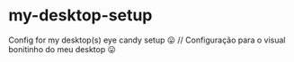 # my-desktop-setup
Config for my desktop(s) eye candy setup 😛 // Configuração para o visual bonitinho do meu desktop 😛
